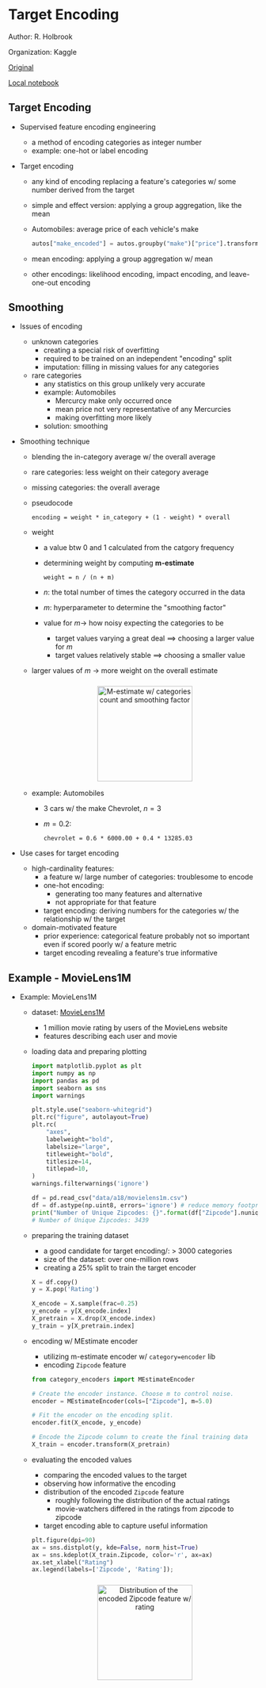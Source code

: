 # Target Encoding


Author: R. Holbrook

Organization: Kaggle

[Original](https://www.kaggle.com/ryanholbrook/target-encoding)

[Local notebook](src/a18f-target-encoding.ipynb)


## Target Encoding

+ Supervised feature encoding engineering
  + a method of encoding categories as integer number
  + example: one-hot or label encoding

+ Target encoding
  + any kind of encoding replacing a feature's categories w/ some number derived from the target
  + simple and effect version: applying a group aggregation, like the mean
  + Automobiles: average price of each vehicle's make

    ```python
    autos["make_encoded"] = autos.groupby("make")["price"].transform("mean")
    ```

  + mean encoding: applying a group aggregation w/ mean
  + other encodings: likelihood encoding, impact encoding, and leave-one-out encoding


## Smoothing

+ Issues of encoding
  + unknown categories
    + creating a special risk of overfitting
    + required to be trained on an independent "encoding" split
    + imputation: filling in missing values for any categories
  + rare categories
    + any statistics on this group unlikely very accurate
    + example: Automobiles
      + Mercurcy make only occurred once
      + mean price not very representative of any Mercurcies
      + making overfitting more likely
    + solution: smoothing

+ Smoothing technique
  + blending the in-category average w/ the overall average
  + rare categories: less weight on their category average
  + missing categories: the overall average
  + pseudocode

    <code>encoding = weight * in_category + (1 - weight) * overall </code>

  + weight
    + a value btw 0 and 1 calculated from the catgory frequency
    + determining weight by computing __m-estimate__

      <code>weight = n / (n + m) </code>

    + $n$: the total number of times the category occurred in the data
    + $m$: hyperparameter to determine the "smoothing factor"
    + value for $m \to$ how noisy expecting the categories to be
      + target values varying a great deal $\implies$ choosing a larger value for $m$
      + target values relatively stable $\implies$ choosing a smaller value
  + larger values of $m$ $\to$ more weight on the overall estimate

    <figure style="margin: 0.5em; text-align: center;">
      <img style="margin: 0.1em; padding-top: 0.5em; width: 20vw;"
        onclick= "window.open('https://www.kaggle.com/ryanholbrook/target-encoding')"
        src    = "https://i.imgur.com/1uVtQEz.png"
        alt    = "M-estimate w/ categories count and smoothing factor"
        title  = "M-estimate w/ categories count and smoothing factor"
      />
    </figure>

  + example: Automobiles
    + 3 cars w/ the make Chevrolet, $n = 3$
    + $m = 0.2$: 

      <code>chevrolet = 0.6 * 6000.00 + 0.4 * 13285.03</code>

+ Use cases for target encoding
  + high-cardinality features:
    + a feature w/ large number of categories: troublesome to encode
    + one-hot encoding:
      + generating too many features and alternative
      + not appropriate for that feature
    + target encoding: deriving numbers for the categories w/ the relationship w/ the target
  + domain-motivated feature
    + prior experience: categorical feature probably not so important even if scored poorly w/ a feature metric
    + target encoding revealing a feature's true informative 

## Example - MovieLens1M

+ Example: MovieLens1M
  + dataset: [MovieLens1M](https://www.kaggle.com/grouplens/movielens-20m-dataset)
    + 1 million movie rating by users of the MovieLens website
    + features describing each user and movie
  + loading data and preparing plotting

    ```python
    import matplotlib.pyplot as plt
    import numpy as np
    import pandas as pd
    import seaborn as sns
    import warnings

    plt.style.use("seaborn-whitegrid")
    plt.rc("figure", autolayout=True)
    plt.rc(
        "axes",
        labelweight="bold",
        labelsize="large",
        titleweight="bold",
        titlesize=14,
        titlepad=10,
    )
    warnings.filterwarnings('ignore')

    df = pd.read_csv("data/a18/movielens1m.csv")
    df = df.astype(np.uint8, errors='ignore') # reduce memory footprint
    print("Number of Unique Zipcodes: {}".format(df["Zipcode"].nunique()))
    # Number of Unique Zipcodes: 3439
    ```

  + preparing the training dataset
    + a good candidate for target encoding/: > 3000 categories
    + size of the dataset: over one-million rows
    + creating a 25\% split to train the target encoder

    ```python
    X = df.copy()
    y = X.pop('Rating')

    X_encode = X.sample(frac=0.25)
    y_encode = y[X_encode.index]
    X_pretrain = X.drop(X_encode.index)
    y_train = y[X_pretrain.index]
    ```

  + encoding w/ MEstimate encoder
    + utilizing m-estimate encoder w/ `category=encoder` lib
    + encoding `Zipcode` feature

    ```python
    from category_encoders import MEstimateEncoder

    # Create the encoder instance. Choose m to control noise.
    encoder = MEstimateEncoder(cols=["Zipcode"], m=5.0)

    # Fit the encoder on the encoding split.
    encoder.fit(X_encode, y_encode)

    # Encode the Zipcode column to create the final training data
    X_train = encoder.transform(X_pretrain)
    ```

  + evaluating the encoded values
    + comparing the encoded values to the target
    + observing how informative the encoding
    + distribution of the encoded `Zipcode` feature
      + roughly following the distribution of the actual ratings
      + movie-watchers differed in the ratings from zipcode to zipcode
    + target encoding able to capture useful information

    ```python
    plt.figure(dpi=90)
    ax = sns.distplot(y, kde=False, norm_hist=True)
    ax = sns.kdeplot(X_train.Zipcode, color='r', ax=ax)
    ax.set_xlabel("Rating")
    ax.legend(labels=['Zipcode', 'Rating']);
    ```

    <figure style="margin: 0.5em; text-align: center;">
      <img style="margin: 0.1em; padding-top: 0.5em; width: 20vw;"
        onclick= "window.open('https://www.kaggle.com/ryanholbrook/target-encoding')"
        src    = "https://bit.ly/3vCRNoQ"
        alt    = "Distribution of the encoded Zipcode feature w/ rating"
        title  = "Distribution of the encoded Zipcode feature w/ rating"
      />
    </figure>


